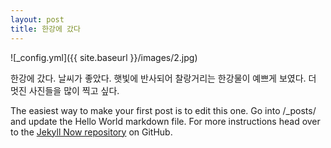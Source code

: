 ```yaml
---
layout: post
title: 한강에 갔다
---
```



![_config.yml]({{ site.baseurl }}/images/2.jpg)

한강에 갔다. 날씨가 좋았다.
햇빛에 반사되어 찰랑거리는 한강물이 예쁘게 보였다.
더 멋진 사진들을 많이 찍고 싶다.

The easiest way to make your first post is to edit this one. Go into /_posts/ and update the Hello World markdown file. For more instructions head over to the [Jekyll Now repository](https://github.com/barryclark/jekyll-now) on GitHub.
